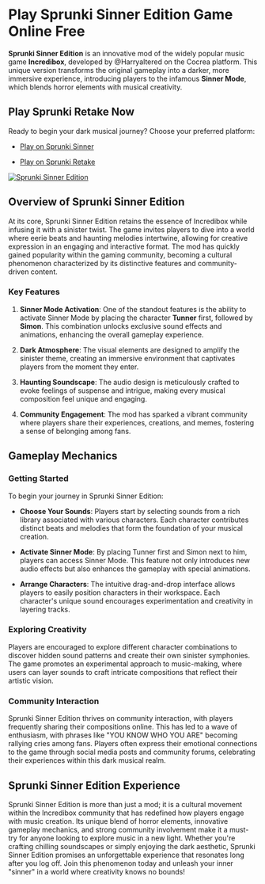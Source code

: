 # Play Sprunki Sinner Edition Game Online Free

**Sprunki Sinner Edition** is an innovative mod of the widely popular music game **Incredibox**, developed by @Harryaltered on the Cocrea platform. This unique version transforms the original gameplay into a darker, more immersive experience, introducing players to the infamous **Sinner Mode**, which blends horror elements with musical creativity. 

## Play Sprunki Retake Now

Ready to begin your dark musical journey? Choose your preferred platform:

- [Play on Sprunki Sinner](https://sprunkisinner.org/)

- [Play on Sprunki Retake](https://sprunki-retake.net/sprunki-sinner-edition)

  

[![Sprunki Sinner Edition](https://sprunkisinner.org/_nuxt/sprunki-sinner-edition.BFsKprZQ.png)](https://sprunki-retake.net/_nuxt/sprunki-retake.DCj9Xdqs.png)



## Overview of Sprunki Sinner Edition

At its core, Sprunki Sinner Edition retains the essence of Incredibox while infusing it with a sinister twist. The game invites players to dive into a world where eerie beats and haunting melodies intertwine, allowing for creative expression in an engaging and interactive format. The mod has quickly gained popularity within the gaming community, becoming a cultural phenomenon characterized by its distinctive features and community-driven content.

### Key Features

1. **Sinner Mode Activation**: One of the standout features is the ability to activate Sinner Mode by placing the character **Tunner** first, followed by **Simon**. This combination unlocks exclusive sound effects and animations, enhancing the overall gameplay experience.

2. **Dark Atmosphere**: The visual elements are designed to amplify the sinister theme, creating an immersive environment that captivates players from the moment they enter.

3. **Haunting Soundscape**: The audio design is meticulously crafted to evoke feelings of suspense and intrigue, making every musical composition feel unique and engaging.

4. **Community Engagement**: The mod has sparked a vibrant community where players share their experiences, creations, and memes, fostering a sense of belonging among fans.

## Gameplay Mechanics

### Getting Started

To begin your journey in Sprunki Sinner Edition:

- **Choose Your Sounds**: Players start by selecting sounds from a rich library associated with various characters. Each character contributes distinct beats and melodies that form the foundation of your musical creation.

- **Activate Sinner Mode**: By placing Tunner first and Simon next to him, players can access Sinner Mode. This feature not only introduces new audio effects but also enhances the gameplay with special animations.

- **Arrange Characters**: The intuitive drag-and-drop interface allows players to easily position characters in their workspace. Each character's unique sound encourages experimentation and creativity in layering tracks.

### Exploring Creativity

Players are encouraged to explore different character combinations to discover hidden sound patterns and create their own sinister symphonies. The game promotes an experimental approach to music-making, where users can layer sounds to craft intricate compositions that reflect their artistic vision.

### Community Interaction

Sprunki Sinner Edition thrives on community interaction, with players frequently sharing their compositions online. This has led to a wave of enthusiasm, with phrases like "YOU KNOW WHO YOU ARE" becoming rallying cries among fans. Players often express their emotional connections to the game through social media posts and community forums, celebrating their experiences within this dark musical realm.

## Sprunki Sinner Edition Experience

Sprunki Sinner Edition is more than just a mod; it is a cultural movement within the Incredibox community that has redefined how players engage with music creation. Its unique blend of horror elements, innovative gameplay mechanics, and strong community involvement make it a must-try for anyone looking to explore music in a new light. Whether you're crafting chilling soundscapes or simply enjoying the dark aesthetic, Sprunki Sinner Edition promises an unforgettable experience that resonates long after you log off. Join this phenomenon today and unleash your inner "sinner" in a world where creativity knows no bounds!

